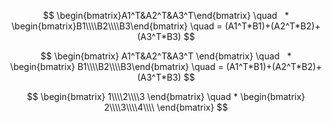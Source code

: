 $$
\begin{bmatrix}A1^T&A2^T&A3^T\end{bmatrix}   \quad    * 
\begin{bmatrix}B1\\\\B2\\\\B3\end{bmatrix} \quad = (A1^T*B1)+(A2^T*B2)+(A3^T*B3)
$$


$$
  \begin{bmatrix}
  A1^T&A2^T&A3^T
  \end{bmatrix}   
  \quad    *  
  \begin{bmatrix}
  B1\\\\B2\\\\B3\end{bmatrix} 
  \quad = (A1^T*B1)+(A2^T*B2)+(A3^T*B3)
$$

$$
\begin{bmatrix}
1\\\\2\\\\3
\end{bmatrix}
\quad
*
\begin{bmatrix}
2\\\\3\\\\4\\\\
\end{bmatrix}
$$

